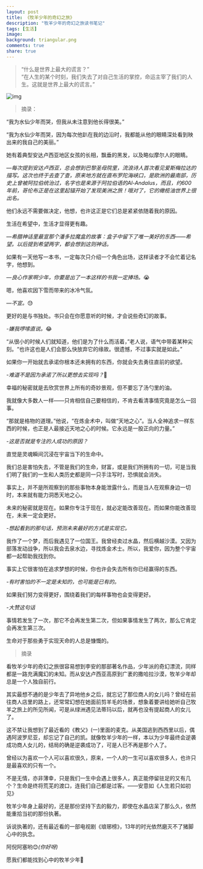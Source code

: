```yaml
---
layout: post
title: 《牧羊少年的奇幻之旅》
description: "牧羊少年的奇幻之旅读书笔记"
tags: [生活]
image:
background: triangular.png
comments: true
share: true
---
```


> “什么是世界上最大的谎言？”<br  />
> “在人生的某个时刻，我们失去了对自己生活的掌控，命运主宰了我们的人生。这就是世界上最大的谎言。”

![img](http://img11.360buyimg.com//n0/jfs/t1108/113/658072268/147538/fdf524d/5539f258N565320de.jpg)

<!-- more -->

> 摘录：

“我为水仙少年而哭，但我从未注意到他长得很美。”

“我为水仙少年而哭，因为每次他趴在我的边沿时，我都能从他的眼睛深处看到映出来的我自己的美丽。”

她有着典型安达卢西亚地区女孩的长相，飘垂的黑发，以及略似摩尔人的眼睛。

*—每次提到安达卢西亚，总会想到巴黎圣母院里，流浪诗人首次看见爱斯梅拉达的描写。这次也终于去查了查，原来地方就在直布罗陀海峡口，是欧洲的最南部，历史上曾被阿拉伯统治过，名字也是来源于阿拉伯语的Al-Andalus，而且，约600年前，哥伦布正是在这里起锚开始了发现美洲之旅！哦对了，它的橄榄油世界上很出名。*

他们永远不需要做决定，他想，也许这正是它们总是紧紧依随着我的原因。

生活在希望中，生活才显得更有趣。

*—希腊神话里最宣那个潘多拉魔盒的故事：盒子中留下了唯一美好的东西——希望。以后提到希望两字，都会想到这则神话。*

如果有一天他写一本书，一定每次只介绍一个角色出场，这样读者才不会忙着记名字，他想到。

*—良心作家啊少年，你要是出了一本这样的书我一定捧场。*😭

嗯，他喜欢因下雪而带来的冰冷气氛。

*—不宣。*😓

更好的是与书独处。书只会在你愿意听的时候，才会说些奇幻的故事。

*-嫌我啰嗦直说。*😂

“从很小的时候人们就知道，他们是为了什么而活着，”老人说，语气中带着某种尖刻。“也许这也是人们会那么快放弃它的缘故。很遗憾，不过事实就是如此。”

如果你一开始就去承诺你根本还未拥有的东西，你就会失去勇往直前的欲望。

*-难道不是因为承诺了所以更想去实现吗？*💭

幸福的秘密就是去欣赏世界上所有的奇妙景观，但不要忘了汤勺里的油。

我就像大多数人一样——只肯相信自己要相信的，不肯去看清事情究竟是怎么一回事。

“那就是格物的道理。”他说，“在炼金术中，叫做“天地之心”。当人全神追求一样东西的时候，也正是人最接近天地之心的时候。它永远是一股正向的力量。”

*-这是否就是专注的人成功的原因？*

直觉是灵魂瞬间沉浸在宇宙当下的生命中。

我们总是害怕失去，不管是我们的生命，财富，或是我们所拥有的一切，可是当我们明了我们的一生和人类历史都是同一只手注写时，恐惧就会消失。

事实上，并不是所观察到的那些事物本身能泄露什么，而是当人在观察身边一切时，本来就有能力洞悉天地之心。

未来的秘密就是现在。如果你专注于现在，就必定能改善现在。而如果你能改善现在，未来一定会更好。

*-想起看到的那句话，预测未来最好的方式是实现它。*

我作了一个梦，而后我遇见了一位国王。我曾经卖过水晶，然后横越沙漠。又因为部落发动战争，所以我会去泉水边，寻找炼金术士。所以，我爱你，因为整个宇宙都一起帮助我找到你。

事实上它很害怕在追求梦想的时候，你也许会失去所有你已经赢得的东西。

*-有时害怕的不一定是未知的，也可能是已有的。*

如果我们努力变得更好，围绕着我们的每样事物也会变得更好。

*-大赞这句话*

事情若发生了一次，那它不会再发生第二次，但如果事情发生了两次，那么它肯定会再发生第三次。

生命对于那些勇于实现天命的人总是慷慨的。

> 摘录

看牧羊少年的奇幻之旅很容易想到李安的那部著名作品，少年派的奇幻漂流，同样都是一路充满魔幻的未知。而从安达卢西亚高原到广袤的撒哈拉沙漠，牧羊少年却总是一个人独自前行。

其实最想不通的是少年去了异地他乡之后，就忘记了那位商人的女儿吗？曾经在前往商人店里的路上，还常常幻想在她面前剪羊毛的场景，想象着要讲给她听自己牧羊之旅上的所见所闻，可是从绿洲遇见法蒂玛以后，就再也没有提起商人的女儿了。

这不禁让我想到了最近看的《教父》(一)里面的麦克。从美国逃到西西里以后，偶遇阿波罗尼亚，却忘记了自己的凯。就像牧羊少年的一样，本以为少年最终会逆袭成功商人女儿的，结局的确是逆袭成功了，可是人已不再是那个人了。

曾经以为喜欢一个人可以喜欢很久，原来，一个人的一生可以喜欢很多人，也许只是最喜欢的只有一个。

不是无情，亦非薄幸，只是我们一生中会遇上很多人，真正能停留驻足的又有几个？生命是终将荒芜的渡口，连我们自己都是过客。——安意如《人生若只如初见》

牧羊少年身上最好的，还是那份坚持下去的毅力，即使在水晶店呆了那么久，依然能重拾当初的那份执著。

诉说执著的，还有最近看的一部电视剧《琅琊榜》，13年的时光依然磨灭不了猪脚心中的执念。

阿倪阿塞哟😊*(你好呀)*

愿我们都能找到心中的牧羊少年🙏